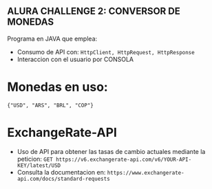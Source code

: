 ## ALURA CHALLENGE 2: CONVERSOR DE MONEDAS

Programa en JAVA que emplea:
 - Consumo de API con: `HttpClient, HttpRequest, HttpResponse`
 - Interaccion con el usuario por CONSOLA

# Monedas en uso:
  `{"USD", "ARS", "BRL", "COP"}`

# ExchangeRate-API
- Uso de API para obtener las tasas de cambio actuales mediante la peticion:
  `GET https://v6.exchangerate-api.com/v6/YOUR-API-KEY/latest/USD`
- Consulta la documentacion en: `https://www.exchangerate-api.com/docs/standard-requests`
